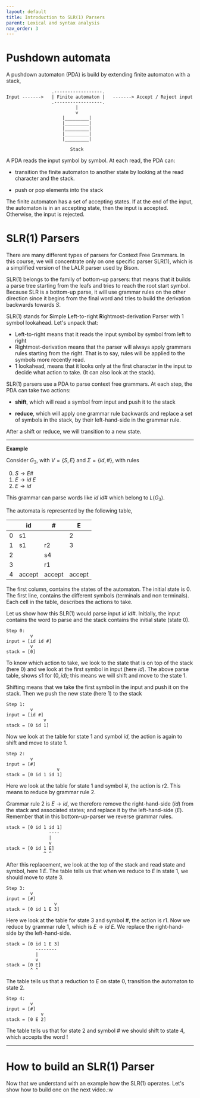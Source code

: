 ```yaml
---
layout: default
title: Introduction to SLR(1) Parsers
parent: Lexical and syntax analysis 
nav_order: 3
---
```


# Pushdown automata

A pushdown automaton (PDA) is build by extending finite automaton with a stack,

~~~
                 .------------------.
Input ------->   | Finite automaton |   -------> Accept / Reject input
                 .------------------.
                          |
                          v
                     |_________|
                     |_________|
                     |_________|
                     |_________|
                     |_________|

                        Stack
~~~

A PDA reads the input symbol by symbol. At each read, the PDA can:

- transition the finite automaton to another state by looking at the read
  character and the stack.

- push or pop elements into the stack

The finite automaton has a set of accepting states. If at the end of the input,
the automaton is in an accepting state, then the input is accepted. Otherwise,
the input is rejected.

# SLR(1) Parsers

There are many different types of parsers for Context Free Grammars. In this
course, we will concentrate only on one specific parser SLR(1), which is a
simplified version of the LALR parser used by Bison. 

SLR(1) belongs to the family of bottom-up parsers: that means that it builds a
parse tree starting from the leafs and tries to reach the root start symbol.
Because SLR is a bottom-up parse, it will use grammar rules on the other
direction since it begins from the final word and tries to build the derivation
backwards towards $S$.

SLR(1) stands for **S**imple **L**eft-to-right **R**ightmost-derivation Parser with 1 symbol lookahead.
Let's unpack that:

- Left-to-right means that it reads the input symbol by symbol from left to right
- Rightmost-derivation means that the parser will always apply grammars rules starting from the right. That is to say, rules will be applied to the symbols more recently read.
- 1 lookahead, means that it looks only at the first character in the input to decide what action to take. (It can also look at the stack). 

SLR(1) parsers use a PDA to parse context free grammars.
At each step, the PDA can take two actions:

- **shift**, which will read a symbol from input and push it to the stack

- **reduce**, which will apply one grammar rule backwards and replace a set
  of symbols in the stack, by their left-hand-side in the grammar rule.

After a shift or reduce, we will transition to a new state.

***
**Example**

Consider $G_3$, with $V=\{S, E\}$ and $\Sigma=\{id,\#\}$, with rules

0. $S \rightarrow E\#$
1. $E \rightarrow id\ E$
2. $E \rightarrow id$

This grammar can parse words like $id\ id\#$ which belong to $L(G_3)$.

The automata is represented by the following table,

|   | id | #      | E |
|---|----|--------|---|
| 0 | s1 |        | 2 |
| 1 | s1 | r2     | 3 |
| 2 |    | s4     |   |
| 3 |    | r1     |   |
| 4 |accept|accept|accept|

The first column, contains the states of the automaton. The initial state is 0.
The first line, contains the different symbols (terminals and non terminals).
Each cell in the table, describes the actions to take.

Let us show how this SLR(1) would parse input $id\ id\#$.
Initially, the input contains the word to parse and the stack contains the initial state (state 0). 

~~~
Step 0:
         v
input = [id id #]
         v
stack = [0]
~~~

To know which action to take, we look to the state that is on top of the stack (here 0) and we look at the first symbol in input (here $id$). The above parse table, shows $s1$ for $(0,id)$; this means we will shift and move to the state 1.

Shifting means that we take the first symbol in the input and push it on the stack.
Then we push the new state (here 1) to the stack

~~~
Step 1:
         v
input = [id #]
              v
stack = [0 id 1]
~~~

Now we look at the table for state 1 and symbol $id$, the action is again to shift and move to state 1.

~~~
Step 2:
         v
input = [#]
                   v
stack = [0 id 1 id 1]
~~~

Here we look at the table for state 1 and symbol $\#$, the action is r2. This means to reduce by grammar rule 2.

Grammar rule 2 is $E \rightarrow id$, we therefore remove the right-hand-side ($id$) from the stack and associated states; and replace it by the left-hand-side ($E$). Remember that in this bottom-up-parser we reverse grammar rules. 

~~~
stack = [0 id 1 id 1]
                ----
                |
                v
stack = [0 id 1 E]
              ^ ^   
~~~

After this replacement, we look at the top of the stack and read state and symbol, here $1\ E$. The table tells us that when we reduce to $E$ in state 1, we should move to state 3.

~~~
Step 3:
         v
input = [#]
                  v
stack = [0 id 1 E 3]
~~~

Here we look at the table for state 3 and symbol $\#$, the action is r1.
Now we reduce by grammar rule 1, which is $E \rightarrow id\ E$.
We replace the right-hand-side by the left-hand-side.

~~~
stack = [0 id 1 E 3]
           --------
           |
           v
stack = [0 E]
         ^ ^   
~~~

The table tells us that a reduction to $E$ on state 0, transition the automaton
to state 2.

~~~
Step 4:
         v
input = [#]
             v
stack = [0 E 2]
~~~

The table tells us that for state 2 and symbol $\#$ we should shift to state 4,
which accepts the word !

***

# How to build an SLR(1) Parser 

Now that we understand with an example how the SLR(1) operates. Let's show how to build one on the next video.:w

